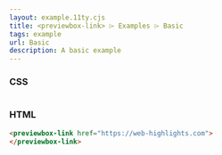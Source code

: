 ```yaml
---
layout: example.11ty.cjs
title: <previewbox-link> ⌲ Examples ⌲ Basic
tags: example
url: Basic
description: A basic example
---
```


<style>
</style>
<previewbox-link href="https://web-highlights.com"></previewbox-link>

<h3>CSS</h3>

```css
```

<h3>HTML</h3>

```html
<previewbox-link href="https://web-highlights.com">
</previewbox-link>
```
